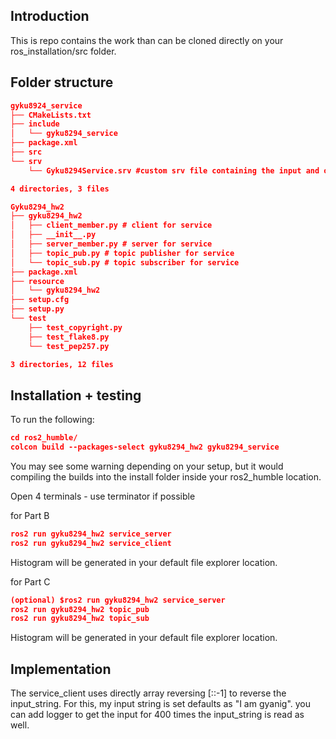 ## Introduction

This is repo contains the work than can be cloned directly on your ros_installation/src folder. 

## Folder structure
```json
gyku8924_service
├── CMakeLists.txt
├── include
│   └── gyku8294_service 
├── package.xml
├── src
└── srv
	└── Gyku8294Service.srv #custom srv file containing the input and output

4 directories, 3 files
```

```json
Gyku8294_hw2
├── gyku8294_hw2
│   ├── client_member.py # client for service
│   ├── __init__.py
│   ├── server_member.py # server for service
│   ├── topic_pub.py # topic publisher for service
│   └── topic_sub.py # topic subscriber for service
├── package.xml
├── resource
│   └── gyku8294_hw2
├── setup.cfg
├── setup.py
└── test
	├── test_copyright.py
	├── test_flake8.py
	└── test_pep257.py

3 directories, 12 files
```

## Installation + testing
To run the following:
```json
cd ros2_humble/
colcon build --packages-select gyku8294_hw2 gyku8294_service
```
You may see some warning depending on your setup, but it would compiling the builds into the install folder inside your ros2_humble location. 

Open 4 terminals - use terminator if possible 

for Part B
```json
ros2 run gyku8294_hw2 service_server 
ros2 run gyku8294_hw2 service_client
```
Histogram will be generated in your default file explorer location.

for Part C
```json
(optional) $ros2 run gyku8294_hw2 service_server 
ros2 run gyku8294_hw2 topic_pub
ros2 run gyku8294_hw2 topic_sub
```
Histogram will be generated in your default file explorer location.


## Implementation
The service_client uses directly array reversing [::-1] to reverse the input_string. 
For this, my input string is set defaults as "I am gyanig". you can add logger to get the input for 400 times the input_string is read as well.



